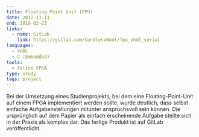 ```yaml
---
title: Floating Point Unit (FPU)
date: 2017-11-11
end: 2018-02-23
links:
  - name: GitLab
    link: https://gitlab.com/CordlessWool/fpu_vhdl_serial
languages:
  - VHDL
  - C (Embedded)
tools:
  - Xilinx FPGA
type: study
tags: project
---
```


Bei der Umsetzung eines Studienprojekts, bei dem eine Floating-Point-Unit auf einem FPGA implementiert werden sollte, wurde deutlich, dass selbst einfache Aufgabenstellungen mitunter anspruchsvoll sein können. Die ursprünglich auf dem Papier als einfach erscheinende Aufgabe stellte sich in der Praxis als komplex dar. Das fertige Produkt ist auf GitLab veröffentlicht.
